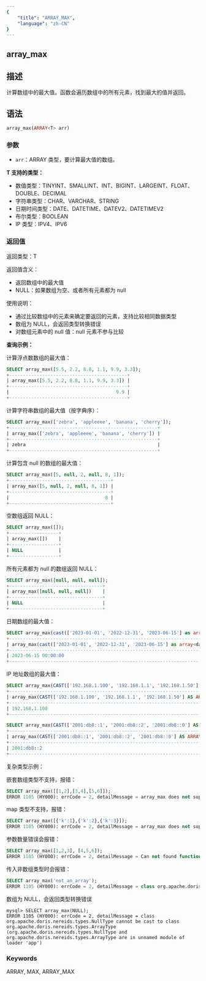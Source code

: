 ```yaml
---
{
    "title": "ARRAY_MAX",
    "language": "zh-CN"
}
---
```


## array_max

<version since="2.0.0">

</version>

## 描述

计算数组中的最大值。函数会遍历数组中的所有元素，找到最大的值并返回。

## 语法

```sql
array_max(ARRAY<T> arr)
```

### 参数

- `arr`：ARRAY<T> 类型，要计算最大值的数组。

**T 支持的类型：**
- 数值类型：TINYINT、SMALLINT、INT、BIGINT、LARGEINT、FLOAT、DOUBLE、DECIMAL
- 字符串类型：CHAR、VARCHAR、STRING
- 日期时间类型：DATE、DATETIME、DATEV2、DATETIMEV2
- 布尔类型：BOOLEAN
- IP 类型：IPV4、IPV6

### 返回值

返回类型：T

返回值含义：
- 返回数组中的最大值
- NULL：如果数组为空、或者所有元素都为 null

使用说明：
- 通过比较数组中的元素来确定要返回的元素，支持比较相同数据类型
- 数组为 NULL，会返回类型转换错误
- 对数组元素中的 null 值：null 元素不参与比较

**查询示例：**

计算浮点数数组的最大值：
```sql
SELECT array_max([5.5, 2.2, 8.8, 1.1, 9.9, 3.3]);
+-------------------------------------------+
| array_max([5.5, 2.2, 8.8, 1.1, 9.9, 3.3]) |
+-------------------------------------------+
|                                       9.9 |
+-------------------------------------------+
```

计算字符串数组的最大值（按字典序）：
```sql
SELECT array_max(['zebra', 'appleeee', 'banana', 'cherry']);
+------------------------------------------------------+
| array_max(['zebra', 'appleeee', 'banana', 'cherry']) |
+------------------------------------------------------+
| zebra                                                |
+------------------------------------------------------+
```

计算包含 null 的数组的最大值：
```sql
SELECT array_max([5, null, 2, null, 8, 1]);
+-------------------------------------+
| array_max([5, null, 2, null, 8, 1]) |
+-------------------------------------+
|                                   8 |
+-------------------------------------+
```

空数组返回 NULL：
```sql
SELECT array_max([]);
+------------------+
| array_max([])    |
+------------------+
| NULL             |
+------------------+
```

所有元素都为 null 的数组返回 NULL：
```sql
SELECT array_max([null, null, null]);
+----------------------------------+
| array_max([null, null, null])    |
+----------------------------------+
| NULL                             |
+----------------------------------+
```

日期数组的最大值：
```sql
SELECT array_max(cast(['2023-01-01', '2022-12-31', '2023-06-15'] as array<datetime>));
+--------------------------------------------------------------------------------+
| array_max(cast(['2023-01-01', '2022-12-31', '2023-06-15'] as array<datetime>)) |
+--------------------------------------------------------------------------------+
| 2023-06-15 00:00:00                                                            |
+--------------------------------------------------------------------------------+
```

IP 地址数组的最大值：
```sql
SELECT array_max(CAST(['192.168.1.100', '192.168.1.1', '192.168.1.50'] AS ARRAY<IPV4>));
+----------------------------------------------------------------------------------+
| array_max(CAST(['192.168.1.100', '192.168.1.1', '192.168.1.50'] AS ARRAY<IPV4>)) |
+----------------------------------------------------------------------------------+
| 192.168.1.100                                                                    |
+----------------------------------------------------------------------------------+

SELECT array_max(CAST(['2001:db8::1', '2001:db8::2', '2001:db8::0'] AS ARRAY<IPV6>));
+-------------------------------------------------------------------------------+
| array_max(CAST(['2001:db8::1', '2001:db8::2', '2001:db8::0'] AS ARRAY<IPV6>)) |
+-------------------------------------------------------------------------------+
| 2001:db8::2                                                                   |
+-------------------------------------------------------------------------------+
```

复杂类型示例：

嵌套数组类型不支持，报错：
```sql
SELECT array_max([[1,2],[3,4],[5,6]]);
ERROR 1105 (HY000): errCode = 2, detailMessage = array_max does not support complex types: array_max([[1, 2], [3, 4], [5, 6]])
```

map 类型不支持，报错：
```sql
SELECT array_max([{'k':1},{'k':2},{'k':3}]);
ERROR 1105 (HY000): errCode = 2, detailMessage = array_max does not support complex types: array_max([map('k', 1), map('k', 2), map('k', 3)])
```

参数数量错误会报错：
```sql
SELECT array_max([1,2,3], [4,5,6]);
ERROR 1105 (HY000): errCode = 2, detailMessage = Can not found function 'array_max' which has 2 arity. Candidate functions are: [array_max(Expression)]
```

传入非数组类型时会报错：
```sql
SELECT array_max('not_an_array');
ERROR 1105 (HY000): errCode = 2, detailMessage = class org.apache.doris.nereids.types.VarcharType cannot be cast to class org.apache.doris.nereids.types.ArrayType (org.apache.doris.nereids.types.VarcharType and org.apache.doris.nereids.types.ArrayType are in unnamed module of loader 'app')
```

数组为 NULL，会返回类型转换错误
```
mysql> SELECT array_max(NULL);
ERROR 1105 (HY000): errCode = 2, detailMessage = class org.apache.doris.nereids.types.NullType cannot be cast to class org.apache.doris.nereids.types.ArrayType (org.apache.doris.nereids.types.NullType and org.apache.doris.nereids.types.ArrayType are in unnamed module of loader 'app')
```

### Keywords

ARRAY, MAX, ARRAY_MAX
